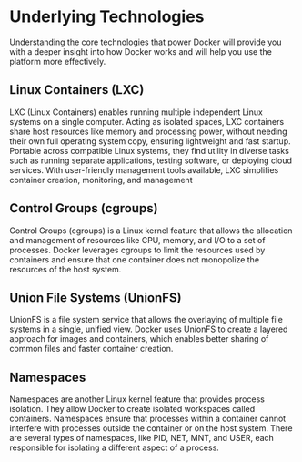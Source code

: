 # Underlying Technologies

Understanding the core technologies that power Docker will provide you with a deeper insight into how Docker works and will help you use the platform more effectively.

## Linux Containers (LXC)

LXC (Linux Containers) enables running multiple independent Linux systems on a single computer. Acting as isolated spaces, LXC containers share host resources like memory and processing power, without needing their own full operating system copy, ensuring lightweight and fast startup. Portable across compatible Linux systems, they find utility in diverse tasks such as running separate applications, testing software, or deploying cloud services. With user-friendly management tools available, LXC simplifies container creation, monitoring, and management

## Control Groups (cgroups)

Control Groups (cgroups) is a Linux kernel feature that allows the allocation and management of resources like CPU, memory, and I/O to a set of processes. Docker leverages cgroups to limit the resources used by containers and ensure that one container does not monopolize the resources of the host system.

## Union File Systems (UnionFS)

UnionFS is a file system service that allows the overlaying of multiple file systems in a single, unified view. Docker uses UnionFS to create a layered approach for images and containers, which enables better sharing of common files and faster container creation.

## Namespaces

Namespaces are another Linux kernel feature that provides process isolation. They allow Docker to create isolated workspaces called containers. Namespaces ensure that processes within a container cannot interfere with processes outside the container or on the host system. There are several types of namespaces, like PID, NET, MNT, and USER, each responsible for isolating a different aspect of a process.
